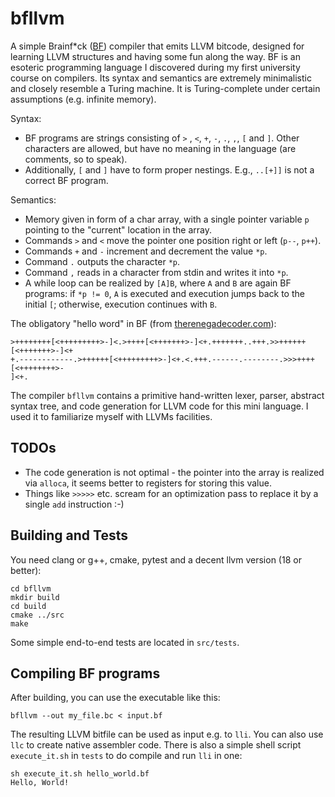 # bfllvm

A simple Brainf*ck ([BF](https://en.wikipedia.org/wiki/Brainfuck)) compiler that emits LLVM bitcode, designed for learning LLVM structures and having some fun along the way. BF is an esoteric programming language I discovered during my first university course on compilers. Its syntax and semantics are extremely minimalistic and closely resemble a Turing machine. It is Turing-complete under certain assumptions (e.g. infinite memory).

Syntax:
  - BF programs are strings consisting of ``>`` , ``<``, ``+``, ``-``, ``.``, ``,``, ``[`` and ``]``. Other characters are allowed, but have no meaning
  in the language (are comments, so to speak).
  - Additionally, ``[`` and ``]`` have to form proper nestings. E.g., ``..[+]]`` is not a correct BF program.

Semantics:
  - Memory given in form of a char array, with a single pointer variable ``p`` pointing to the "current" location in the array.
  - Commands `>` and `<` move the pointer one position right or left (``p--``, ``p++``).
  - Commands `+` and `-` increment and decrement the value ``*p``.
  - Command `.` outputs the character ``*p``.
  - Command `,` reads in a character from stdin and writes it into ``*p``.
  - A while loop can be realized by ``[A]B``, where ``A`` and ``B`` are again BF programs: if ``*p != 0``, ``A`` is executed and execution jumps back to the initial ``[``; otherwise,  execution continues with ``B``.

The obligatory "hello word" in BF (from [therenegadecoder.com](https://therenegadecoder.com/code/hello-world-in-brainfuck/)):

    >++++++++[<+++++++++>-]<.>++++[<+++++++>-]<+.+++++++..+++.>>++++++[<+++++++>-]<+
    +.------------.>++++++[<+++++++++>-]<+.<.+++.------.--------.>>>++++[<++++++++>-
    ]<+.


The compiler ``bfllvm`` contains a primitive hand-written lexer, parser, abstract syntax tree, and code generation for LLVM code for this
mini language. I used it to familiarize myself with LLVMs facilities.

## TODOs
- The code generation is not optimal - the pointer into the array is realized via ``alloca``, it seems better to registers for storing this
value. 
- Things like ``>>>>>`` etc. scream for an optimization pass to replace it by a single ```add``` instruction :-)



## Building and Tests
You need clang or g++, cmake, pytest and a decent llvm version (18 or better):
   
    cd bfllvm
    mkdir build
    cd build
    cmake ../src
    make

Some simple end-to-end tests are located in ``src/tests``.

## Compiling BF programs
After building, you can use the executable like this:

    bfllvm --out my_file.bc < input.bf

The resulting LLVM bitfile can be used as input e.g. to ``lli``. You can also
use ``llc`` to create native assembler code. There is also a simple shell script ``execute_it.sh`` in ``tests`` to
do compile and run ``lli`` in one:

    sh execute_it.sh hello_world.bf
    Hello, World!

